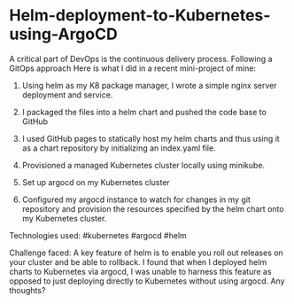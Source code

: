 # Helm-deployment-to-Kubernetes-using-ArgoCD

A critical part of DevOps is the continuous delivery process. Following a GitOps approach Here is what I did in a recent mini-project of mine:

1. Using helm as my K8 package manager, I wrote a simple nginx server deployment and service.

2. I packaged the files into a helm chart and pushed the code base
to GitHub

3. I used GitHub pages to statically host my helm charts and thus using it as a chart repository by initializing an index.yaml file.

4. Provisioned a managed Kubernetes cluster locally using minikube.

5. Set up argocd on my Kubernetes cluster

6. Configured my argocd instance to watch for changes in my
git repository and provision the resources specified by the helm
chart onto my Kubernetes cluster.

Technologies used: #kubernetes #argocd #helm

Challenge faced:
A key feature of helm is to enable you roll out releases on your cluster and be able to rollback. I found that when I deployed helm charts 
to Kubernetes via argocd, I was unable to harness this feature as opposed to just deploying directly to Kubernetes without using argocd. Any thoughts?
